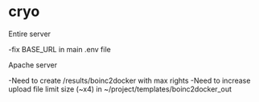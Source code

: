 # cryo

Entire server

-fix BASE_URL in main .env file

Apache server

-Need to create /results/boinc2docker with max rights
-Need to increase upload file limit size (~x4) in ~/project/templates/boinc2docker_out
